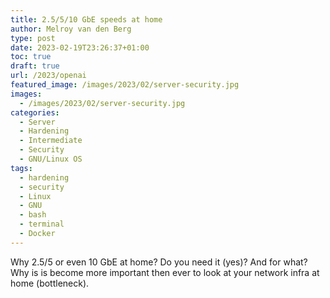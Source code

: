 ```yaml
---
title: 2.5/5/10 GbE speeds at home
author: Melroy van den Berg
type: post
date: 2023-02-19T23:26:37+01:00
toc: true
draft: true
url: /2023/openai
featured_image: /images/2023/02/server-security.jpg
images:
  - /images/2023/02/server-security.jpg
categories:
  - Server
  - Hardening
  - Intermediate
  - Security
  - GNU/Linux OS
tags:
  - hardening
  - security
  - Linux
  - GNU
  - bash
  - terminal
  - Docker
---
```


Why 2.5/5 or even 10 GbE at home? Do you need it (yes)? And for what? Why is is become more important then ever to look at your network infra at home (bottleneck).


